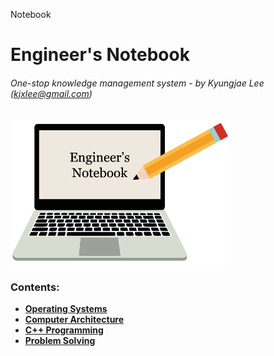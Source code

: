 Notebook

# Engineer's Notebook

###### One-stop knowledge management system - by Kyungjae Lee (kjxlee@gmail.com)



<img src="./wallpaper.png" alt="io-system" width="350">

### Contents: 

* **<a href="./operating-systems/">Operating Systems</a>**
* **<a href="./computer-architecture/">Computer Architecture</a>**
* **<a href="./cpp-programming/">C++ Programming</a>**
* **<a href="./problem-solving/">Problem Solving</a>**

